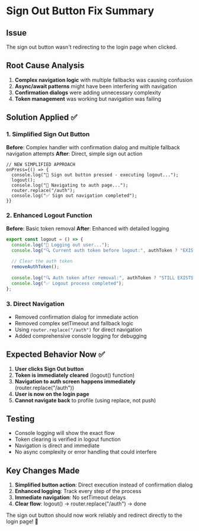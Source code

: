 # Sign Out Button Fix Summary

## Issue
The sign out button wasn't redirecting to the login page when clicked.

## Root Cause Analysis
1. **Complex navigation logic** with multiple fallbacks was causing confusion
2. **Async/await patterns** might have been interfering with navigation
3. **Confirmation dialogs** were adding unnecessary complexity
4. **Token management** was working but navigation was failing

## Solution Applied ✅

### 1. Simplified Sign Out Button
**Before**: Complex handler with confirmation dialog and multiple fallback navigation attempts
**After**: Direct, simple sign out action

```tsx
// NEW SIMPLIFIED APPROACH
onPress={() => {
  console.log("🚪 Sign out button pressed - executing logout...");
  logout();
  console.log("🔄 Navigating to auth page...");
  router.replace("/auth");
  console.log("✅ Sign out navigation completed");
}}
```

### 2. Enhanced Logout Function
**Before**: Basic token removal
**After**: Enhanced with detailed logging

```typescript
export const logout = () => {
  console.log("🚪 Logging out user...");
  console.log("🔍 Current auth token before logout:", authToken ? "EXISTS" : "NULL");
  
  // Clear the auth token
  removeAuthToken();
  
  console.log("🔍 Auth token after removal:", authToken ? "STILL EXISTS" : "NULL");
  console.log("✅ Logout process completed");
};
```

### 3. Direct Navigation
- Removed confirmation dialog for immediate action
- Removed complex setTimeout and fallback logic
- Using `router.replace("/auth")` for direct navigation
- Added comprehensive console logging for debugging

## Expected Behavior Now ✅

1. **User clicks Sign Out button**
2. **Token is immediately cleared** (logout() function)
3. **Navigation to auth screen happens immediately** (router.replace("/auth"))
4. **User is now on the login page**
5. **Cannot navigate back** to profile (using replace, not push)

## Testing
- Console logging will show the exact flow
- Token clearing is verified in logout function
- Navigation is direct and immediate
- No async complexity or error handling that could interfere

## Key Changes Made
1. **Simplified button action**: Direct execution instead of confirmation dialog
2. **Enhanced logging**: Track every step of the process  
3. **Immediate navigation**: No setTimeout delays
4. **Clear flow**: logout() → router.replace("/auth") → done

The sign out button should now work reliably and redirect directly to the login page! 🎯
